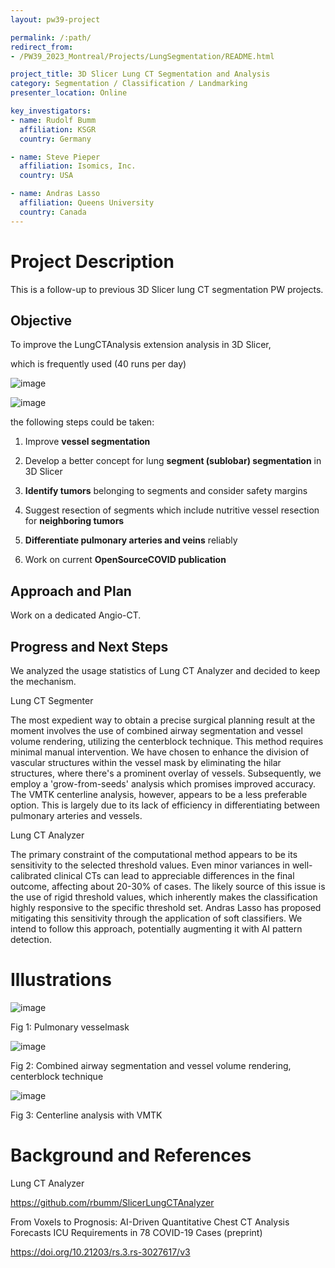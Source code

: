 ```yaml
---
layout: pw39-project

permalink: /:path/
redirect_from:
- /PW39_2023_Montreal/Projects/LungSegmentation/README.html

project_title: 3D Slicer Lung CT Segmentation and Analysis
category: Segmentation / Classification / Landmarking
presenter_location: Online

key_investigators:
- name: Rudolf Bumm
  affiliation: KSGR
  country: Germany

- name: Steve Pieper
  affiliation: Isomics, Inc.
  country: USA

- name: Andras Lasso
  affiliation: Queens University
  country: Canada
---
```


# Project Description

This is a follow-up to previous 3D Slicer lung CT segmentation PW projects.


## Objective

To improve the LungCTAnalysis extension analysis in 3D Slicer,

which is frequently used (40 runs per day)

![image](https://github.com/NA-MIC/ProjectWeek/assets/18140094/51840d88-e21f-489e-9943-e292ea8994b9)

![image](https://github.com/NA-MIC/ProjectWeek/assets/18140094/ee0a6b06-9647-44b7-be68-84bbd04c4256)


the following steps could be taken:

1. Improve **vessel segmentation**

2. Develop a better concept for lung **segment (sublobar) segmentation** in 3D Slicer

3. **Identify tumors** belonging to segments and consider safety margins

4. Suggest resection of segments which include nutritive vessel resection for **neighboring tumors**

5. **Differentiate pulmonary arteries and veins** reliably

6. Work on current **OpenSourceCOVID publication**

## Approach and Plan

Work on a dedicated Angio-CT.


## Progress and Next Steps

We analyzed the usage statistics of Lung CT Analyzer and decided to keep the mechanism.

Lung CT Segmenter

The most expedient way to obtain a precise surgical planning result at the moment involves the use of combined airway segmentation and vessel volume rendering, utilizing the centerblock technique. This method requires minimal manual intervention. We have chosen to enhance the division of vascular structures within the vessel mask by eliminating the hilar structures, where there's a prominent overlay of vessels. Subsequently, we employ a 'grow-from-seeds' analysis which promises improved accuracy. The VMTK centerline analysis, however, appears to be a less preferable option. This is largely due to its lack of efficiency in differentiating between pulmonary arteries and vessels.

Lung CT Analyzer

The primary constraint of the computational method appears to be its sensitivity to the selected threshold values. Even minor variances in well-calibrated clinical CTs can lead to appreciable differences in the final outcome, affecting about 20-30% of cases. The likely source of this issue is the use of rigid threshold values, which inherently makes the classification highly responsive to the specific threshold set. Andras Lasso has proposed mitigating this sensitivity through the application of soft classifiers. We intend to follow this approach, potentially augmenting it with AI pattern detection.

# Illustrations

![image](https://github.com/NA-MIC/ProjectWeek/assets/18140094/a5b9aa50-3f4f-4a70-9edb-d90346a918c2)

Fig 1: Pulmonary vesselmask

![image](https://github.com/NA-MIC/ProjectWeek/assets/18140094/8760d090-c003-4a67-a0be-bba3c17fc677)

Fig 2: Combined airway segmentation and vessel volume rendering, centerblock technique

![image](https://github.com/NA-MIC/ProjectWeek/assets/18140094/c8e5f155-5c03-4b94-9983-0fb6850ae7a1)

Fig 3: Centerline analysis with VMTK

# Background and References

Lung CT Analyzer

https://github.com/rbumm/SlicerLungCTAnalyzer

From Voxels to Prognosis: AI-Driven Quantitative Chest CT Analysis Forecasts ICU Requirements in 78 COVID-19 Cases (preprint)

https://doi.org/10.21203/rs.3.rs-3027617/v3
